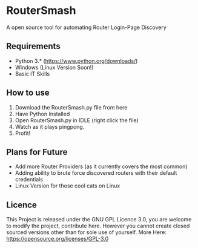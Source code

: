 # RouterSmash
A open source tool for automating Router Login-Page Discovery


## Requirements

 * Python 3.* (https://www.python.org/downloads/)
 * Windows (Linux Version Soon!)
 * Basic IT Skills
 
## How to use

 1. Download the RouterSmash.py file from here
 2. Have Python Installed
 3. Open RouterSmash.py in IDLE (right click the file)
 4. Watch as it plays pingpong.
 5. Profit!

## Plans for Future

 * Add more Router Providers (as it currently covers the most common)
 * Adding ability to brute force discovered routers with their default credentials
 * Linux Version for those cool cats on Linux

## Licence

This Project is released under the GNU GPL Licence 3.0, you are welcome to modify the project, contribute here. However you cannot create closed sourced versions other than for sole use of yourself.
More Here: https://opensource.org/licenses/GPL-3.0
